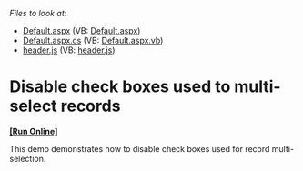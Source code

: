<!-- default file list -->
*Files to look at*:

* [Default.aspx](./CS/WebSite/Default.aspx) (VB: [Default.aspx](./VB/WebSite/Default.aspx))
* [Default.aspx.cs](./CS/WebSite/Default.aspx.cs) (VB: [Default.aspx.vb](./VB/WebSite/Default.aspx.vb))
* [header.js](./CS/WebSite/JS/header.js) (VB: [header.js](./VB/WebSite/JS/header.js))
<!-- default file list end -->
# Disable check boxes used to multi-select records
<!-- run online -->
**[[Run Online]](https://codecentral.devexpress.com/e110/)**
<!-- run online end -->


<p>This demo demonstrates how to disable check boxes used for record multi-selection.</p>

<br/>


